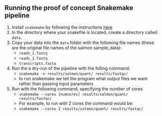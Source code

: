 ## Running the proof of concept Snakemake pipeline

1. Install `snakemake` by following the instructions [here](https://snakemake.readthedocs.io/en/stable/)
2. In the directory where your snakefile is located, create a directory called `data`.
3. Copy your data into the `data` folder with the following file names (these are the original file names of the salmon sample_data):
   - `reads_1.fastq`
   - `reads_2.fastq`
   - `transcripts.fasta`
4. Run the a dry-run of the pipeline with the folling command:
   - `snakemake -n results/salmon/quant/ results/fastqc/`
   - to run snakemake we tell the program what output files we want rather than passing input parameters
5. Run with the following command, specifying the number of cores
    - `snakemake --cores [numcores] results/salmon/quant/ results/fastqc/`
    - For example, to run with 2 cores the command would be:
    - `snakemake --cores 2 results/salmon/quant/ results/fastqc/`